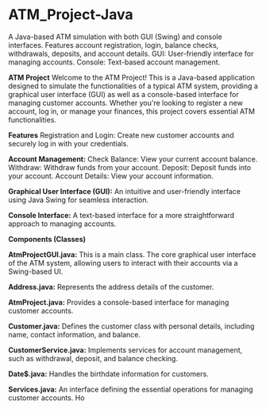 # ATM_Project-Java
A Java-based ATM simulation with both GUI (Swing) and console interfaces. Features account registration, login, balance checks, withdrawals, deposits, and account details.  GUI: User-friendly interface for managing accounts. Console: Text-based account management.


**ATM Project**
Welcome to the ATM Project! This is a Java-based application designed to simulate the functionalities of a typical ATM system, providing a graphical user interface (GUI) as well as a console-based interface for managing customer accounts. Whether you're looking to register a new account, log in, or manage your finances, this project covers essential ATM functionalities.

**Features**
Registration and Login: Create new customer accounts and securely log in with your credentials.

**Account Management:**
    Check Balance: View your current account balance.
    Withdraw: Withdraw funds from your account.
    Deposit: Deposit funds into your account.
    Account Details: View your account information.

    
  **Graphical User Interface (GUI):** An intuitive and user-friendly interface using Java Swing for seamless interaction.

  **Console Interface:** A text-based interface for a more straightforward approach to managing accounts.

**Components (Classes)**

**AtmProjectGUI.java:**  This is a main class. The core graphical user interface of the ATM system, allowing users to interact with their accounts via a Swing-based UI.

**Address.java:**   Represents the address details of the customer.

**AtmProject.java:**   Provides a console-based interface for managing customer accounts.

**Customer.java:**   Defines the customer class with personal details, including name, contact information, and balance.

**CustomerService.java:**   Implements services for account management, such as withdrawal, deposit, and balance checking.

**Date$.java:**   Handles the birthdate information for customers.

**Services.java:**   An interface defining the essential operations for managing customer accounts.
Ho
